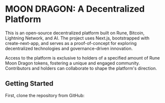 # MOON DRAGON: A Decentralized Platform

This is an open-source decentralized platform built on Rune, Bitcoin, Lightning Network, and AI. The project uses Next.js, bootstrapped with create-next-app, and serves as a proof-of-concept for exploring decentralized technologies and governance-driven innovation.

Access to the platform is exclusive to holders of a specified amount of Rune Moon Dragon tokens, fostering a unique and engaged community. Contributors and holders can collaborate to shape the platform's direction.

## Getting Started

First, clone the repository from GitHub:
